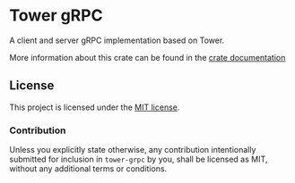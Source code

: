# Tower gRPC

A client and server gRPC implementation based on Tower.

More information about this crate can be found in the [crate documentation][dox]

[dox]: https://docs.rs/tower-grpc

## License

This project is licensed under the [MIT license](LICENSE).

### Contribution

Unless you explicitly state otherwise, any contribution intentionally
submitted for inclusion in `tower-grpc` by you, shall be licensed as
MIT, without any additional terms or conditions.

